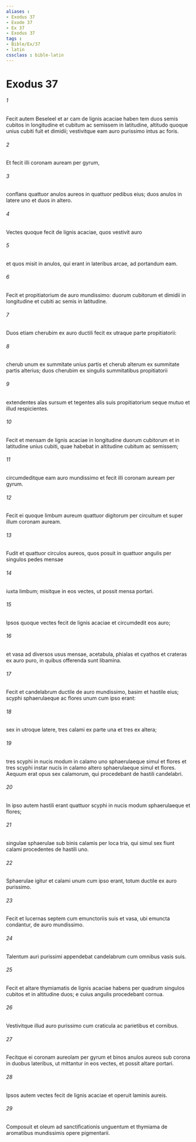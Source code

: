 ```yaml
---
aliases : 
- Exodus 37
- Exode 37
- Ex 37
- Exodus 37
tags : 
- Bible/Ex/37
- latin
cssclass : bible-latin
---
```


# Exodus 37

###### 1
Fecit autem Beseleel et ar cam de lignis acaciae haben tem duos semis cubitos in longitudine et cubitum ac semissem in latitudine, altitudo quoque unius cubiti fuit et dimidii; vestivitque eam auro purissimo intus ac foris. 
###### 2
Et fecit illi coronam auream per gyrum, 
###### 3
conflans quattuor anulos aureos in quattuor pedibus eius; duos anulos in latere uno et duos in altero. 
###### 4
Vectes quoque fecit de lignis acaciae, quos vestivit auro 
###### 5
et quos misit in anulos, qui erant in lateribus arcae, ad portandum eam.
###### 6
Fecit et propitiatorium de auro mundissimo: duorum cubitorum et dimidii in longitudine et cubiti ac semis in latitudine. 
###### 7
Duos etiam cherubim ex auro ductili fecit ex utraque parte propitiatorii: 
###### 8
cherub unum ex summitate unius partis et cherub alterum ex summitate partis alterius; duos cherubim ex singulis summitatibus propitiatorii 
###### 9
extendentes alas sursum et tegentes alis suis propitiatorium seque mutuo et illud respicientes.
###### 10
Fecit et mensam de lignis acaciae in longitudine duorum cubitorum et in latitudine unius cubiti, quae habebat in altitudine cubitum ac semissem; 
###### 11
circumdeditque eam auro mundissimo et fecit illi coronam auream per gyrum. 
###### 12
Fecit ei quoque limbum aureum quattuor digitorum per circuitum et super illum coronam auream. 
###### 13
Fudit et quattuor circulos aureos, quos posuit in quattuor angulis per singulos pedes mensae 
###### 14
iuxta limbum; misitque in eos vectes, ut possit mensa portari. 
###### 15
Ipsos quoque vectes fecit de lignis acaciae et circumdedit eos auro; 
###### 16
et vasa ad diversos usus mensae, acetabula, phialas et cyathos et crateras ex auro puro, in quibus offerenda sunt libamina.
###### 17
Fecit et candelabrum ductile de auro mundissimo, basim et hastile eius; scyphi sphaerulaeque ac flores unum cum ipso erant: 
###### 18
sex in utroque latere, tres calami ex parte una et tres ex altera; 
###### 19
tres scyphi in nucis modum in calamo uno sphaerulaeque simul et flores et tres scyphi instar nucis in calamo altero sphaerulaeque simul et flores. Aequum erat opus sex calamorum, qui procedebant de hastili candelabri. 
###### 20
In ipso autem hastili erant quattuor scyphi in nucis modum sphaerulaeque et flores; 
###### 21
singulae sphaerulae sub binis calamis per loca tria, qui simul sex fiunt calami procedentes de hastili uno. 
###### 22
Sphaerulae igitur et calami unum cum ipso erant, totum ductile ex auro purissimo. 
###### 23
Fecit et lucernas septem cum emunctoriis suis et vasa, ubi emuncta condantur, de auro mundissimo. 
###### 24
Talentum auri purissimi appendebat candelabrum cum omnibus vasis suis.
###### 25
Fecit et altare thymiamatis de lignis acaciae habens per quadrum singulos cubitos et in altitudine duos; e cuius angulis procedebant cornua. 
###### 26
Vestivitque illud auro purissimo cum craticula ac parietibus et cornibus. 
###### 27
Fecitque ei coronam aureolam per gyrum et binos anulos aureos sub corona in duobus lateribus, ut mittantur in eos vectes, et possit altare portari. 
###### 28
Ipsos autem vectes fecit de lignis acaciae et operuit laminis aureis.
###### 29
Composuit et oleum ad sanctificationis unguentum et thymiama de aromatibus mundissimis opere pigmentarii.
